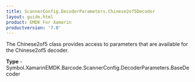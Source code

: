 ```yaml
---
title: ScannerConfig.DecoderParameters.Chinese2of5Decoder
layout: guide.html 
product: EMDK For Xamarin 
productversion: '7.0' 
---
```

The Chinese2of5 class provides access to parameters that are available for the Chinese2of5 decoder.

**Type** - Symbol.XamarinEMDK.Barcode.ScannerConfig.DecoderParameters.BaseDecoder



